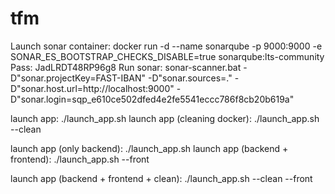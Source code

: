 # tfm
Launch sonar container: docker run -d --name sonarqube -p 9000:9000 -e SONAR_ES_BOOTSTRAP_CHECKS_DISABLE=true sonarqube:lts-community
Pass: JadLRDT48RP96g8
Run sonar: sonar-scanner.bat -D"sonar.projectKey=FAST-IBAN" -D"sonar.sources=." -D"sonar.host.url=http://localhost:9000" -D"sonar.login=sqp_e610ce502dfed4e2fe5541eccc786f8cb20b619a"


launch app: ./launch_app.sh
launch app (cleaning docker): ./launch_app.sh --clean

launch app (only backend): ./launch_app.sh
launch app (backend + frontend): ./launch_app.sh --front

launch app (backend + frontend + clean): ./launch_app.sh --clean --front
